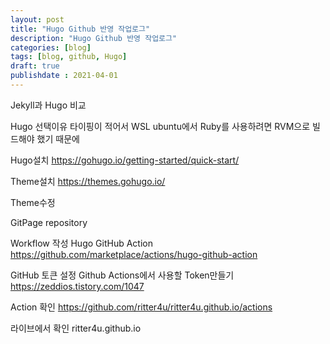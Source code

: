 ```yaml
---
layout: post
title: "Hugo Github 반영 작업로그"
description: "Hugo Github 반영 작업로그"
categories: [blog]
tags: [blog, github, Hugo]
draft: true
publishdate : 2021-04-01
---
```

Jekyll과 Hugo 비교

Hugo 선택이유
타이핑이 적어서
WSL ubuntu에서 Ruby를 사용하려면 RVM으로 빌드해야 했기 때문에

Hugo설치
https://gohugo.io/getting-started/quick-start/

Theme설치
https://themes.gohugo.io/

Theme수정


GitPage repository

Workflow 작성
Hugo GitHub Action https://github.com/marketplace/actions/hugo-github-action

GitHub 토큰 설정
Github Actions에서 사용할 Token만들기 https://zeddios.tistory.com/1047

Action 확인 
https://github.com/ritter4u/ritter4u.github.io/actions

라이브에서 확인
ritter4u.github.io


